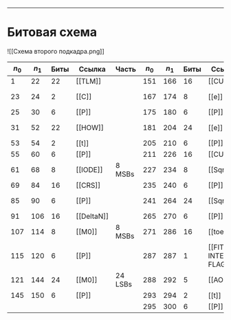 
---
# Битовая схема
![[Схема второго подкадра.png]]

| $n_0$ | $n_1$ | Биты | Ссылка     | Часть   | $n_0$ | $n_1$ | Биты | Ссылка                | Часть   |
| ----- | ----- | ---- | ---------- | ------- | ----- | ----- | ---- | --------------------- | ------- |
| 1     | 22    | 22   | [[TLM]]    |         | 151   | 166   | 16   | [[CUC]]               |         |
| 23    | 24    | 2    | [[C]]      |         | 167   | 174   | 8    | [[e]]                 | 8 MSBs  |
| 25    | 30    | 6    | [[P]]      |         | 175   | 180   | 6    | [[P]]                 |         |
| 31    | 52    | 22   | [[HOW]]    |         | 181   | 204   | 24   | [[e]]                 | 24 LSBs |
| 53    | 54    | 2    | [[t]]      |         | 205   | 210   | 6    | [[P]]                 |         |
| 55    | 60    | 6    | [[P]]      |         | 211   | 226   | 16   | [[CUS]]               |         |
| 61    | 68    | 8    | [[IODE]]   | 8 MSBs  | 227   | 234   | 8    | [[SqrtA]]             | 8 MSBs  |
| 69    | 84    | 16   | [[CRS]]    |         | 235   | 240   | 6    | [[P]]                 |         |
| 85    | 90    | 6    | [[P]]      |         | 241   | 264   | 24   | [[SqrtA]]             | 24 LSBs |
| 91    | 106   | 16   | [[DeltaN]] |         | 265   | 270   | 6    | [[P]]                 |         |
| 107   | 114   | 8    | [[M0]]     | 8 MSBs  | 271   | 286   | 16   | [[toe]]               |         |
| 115   | 120   | 6    | [[P]]      |         | 287   | 287   | 1    | [[FIT INTERVAL FLAG]] |         |
| 121   | 144   | 24   | [[M0]]     | 24 LSBs | 288   | 292   | 5    | [[AODO]]              |         |
| 145   | 150   | 6    | [[P]]      |         | 293   | 294   | 2    | [[t]]                 |         |
|       |       |      |            |         | 295   | 300   | 6    | [[P]]                 |         |
